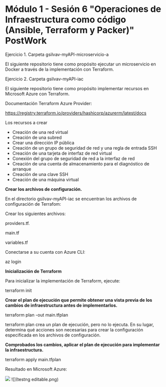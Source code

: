 # Módulo 1 - Sesión 6 "Operaciones de Infraestructura como código (Ansible, Terraform y Packer)" PostWork

Ejercicio 1.
Carpeta gsilvav-myAPI-microservicio-a

El siguiente repositorio tiene como propósito ejecutar un microservicio en Docker a través de la implementación con Terraform.

Ejercicio 2.
Carpeta gsilvav-myAPI-iac

El siguiente repositorio tiene como propósito implementar recursos en Microsoft Azure con Terraform.

Documentación Terraform Azure Provider:

<https://registry.terraform.io/providers/hashicorp/azurerm/latest/docs>

Los recursos a crear

-   Creación de una red virtual
-   Creación de una subred
-   Crear una dirección IP pública
-   Creación de un grupo de seguridad de red y una regla de entrada SSH
-   Creación de una tarjeta de interfaz de red virtual
-   Conexión del grupo de seguridad de red a la interfaz de red
-   Creación de una cuenta de almacenamiento para el diagnóstico de arranque
-   Creación de una clave SSH
-   Creación de una máquina virtual

**Crear los archivos de configuración.**

En el directorio gsilvav-myAPI-iac se encuentran los archivos de configuración de Terrafom:

Crear los siguientes archivos:

providers.tf.

main.tf

variables.tf

Conectarse a su cuenta con Azure CLI:

az login

**Inicialización de Terraform**

Para inicializar la implementación de Terraform, ejecute:

terraform init

**Crear el plan de ejecución que permite obtener una vista previa de los cambios de infraestructura antes de implementarlos.**

terraform plan -out main.tfplan

terraform plan crea un plan de ejecución, pero no lo ejecuta. En su lugar, determina qué acciones son necesarias para crear la configuración especificada en los archivos de configuración.

**Comprobados los cambios, aplicar el plan de ejecución para implementar la infraestructura.**

terraform apply main.tfplan

Resultado en Microsoft Azure:

![](media/517696390615ba11404b3539ec5bdf43.png)
![](testng editable.png)

